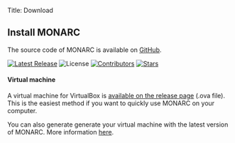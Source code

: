 Title: Download

## Install MONARC

The source code of MONARC is available on
[GitHub](https://github.com/monarc-project).

[![Latest Release](https://img.shields.io/github/release/monarc-project/MonarcAppFO.svg?style=flat-square)](https://github.com/monarc-project/MonarcAppFO/releases/latest)
![License](https://img.shields.io/github/license/monarc-project/MonarcAppFO.svg?style=flat-square)
[![Contributors](https://img.shields.io/github/contributors/monarc-project/MonarcAppFO.svg?style=flat-square)](https://github.com/monarc-project/MonarcAppFO/graphs/contributors)
[![Stars](https://img.shields.io/github/stars/monarc-project/MonarcAppFO.svg?style=flat-square)](https://github.com/monarc-project/MonarcAppFO/stargazers)

#### Virtual machine

A virtual machine for VirtualBox is
[available on the release page](https://github.com/monarc-project/MonarcAppFO/releases/latest)
(.ova file).   
This is the easiest method if you want to quickly use MONARC on your computer.

You can also generate generate your virtual machine with the latest version of
MONARC. More information
[here](https://github.com/monarc-project/monarc-packer).


